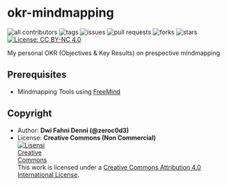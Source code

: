# okr-mindmapping

![all contributors](https://img.shields.io/github/contributors/zeroc0d3/okr-mindmapping)
![tags](https://img.shields.io/github/v/tag/zeroc0d3/okr-mindmapping?sort=semver)
![issues](https://img.shields.io/github/issues/zeroc0d3/okr-mindmapping)
![pull requests](https://img.shields.io/github/issues-pr/zeroc0d3/okr-mindmapping)
![forks](https://img.shields.io/github/forks/zeroc0d3/okr-mindmapping)
![stars](https://img.shields.io/github/stars/zeroc0d3/okr-mindmapping)
[![License: CC BY-NC 4.0](https://img.shields.io/badge/License-CC%20BY--NC%204.0-blue.svg)](https://creativecommons.org/licenses/by-nc/4.0/)

My personal OKR (Objectives & Key Results) on prespective mindmapping

## Prerequisites
* Mindmapping Tools using [FreeMind](https://sourceforge.net/projects/freemind/)

## Copyright
* Author: **Dwi Fahni Denni (@zeroc0d3)**
* License: **Creative Commons (Non Commercial)**
  <br><a rel="license" href="http://creativecommons.org/licenses/by/4.0/"><img alt="Lisensi Creative Commons" style="border-width:0;max-width:100px" src="https://upload.wikimedia.org/wikipedia/commons/thumb/9/99/Cc-by-nc_icon.svg/320px-Cc-by-nc_icon.svg.png" /></a><br />This work is licensed under a <a rel="license" href="http://creativecommons.org/licenses/by/4.0/">Creative Commons Attribution 4.0 International License</a>.

